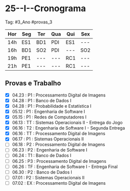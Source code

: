 # 25--I--Cronograma

Tag: #3_Ano #provas_3

| Hor | Seg | Ter | Qua | Qui | Sex |
| --- | --- | --- | --- | --- | --- |
| 14h | ES1 | BD1 | PDI | ES1 | --- |
| 16h | BD1 | SO2 | PDI | --- | SO2 |
| 19h | PE1 | --- | --- | RC1 | --- |
| 21h | PE1 | --- | --- | RC1 | --- |

## **Provas e Trabalho**

- [x] 04.23 : P1 : Processamento Digital de Imagens
- [x] 04.28 : P1 : Banco de Dados I
- [x] 04.28 : P1 : Probabilidade e Estatística I
- [x] 05.12 : P1 : Engenharia de Software I
- [x] 05.15 : P1 : Redes de Computadores I
- [x] 06.13 : TT : Sistemas Operacionais II - Entrega do Jogo
- [x] 06.16 : T2 : Engenharia de Software I - Segunda Entrega
- [x] 06.16 : TT : Processamento Digital de Imagens
- [x] 06.17 : P1 : Sistemas Operacionais II
- [ ] 06.18 : P2 : Processamento Digital de Imagens
- [ ] 06.23 : P2 : Engenharia de Software I
- [ ] 06.24 : T1 : Banco de Dados I
- [ ] 06.25 : P3 : Processamento Digital de Imagens
- [ ] 06.26 : TF : Engenharia de Software I - Entrega Final
- [ ] 06.30 : P2 : Banco de Dados I
- [ ] 07.01 : P2 : Sistemas Operacionais II
- [ ] 07.02 : EX : Processamento Digital de Imagens